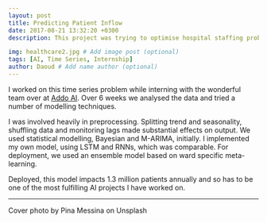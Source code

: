 ```yaml
---
layout: post
title: Predicting Patient Inflow
date: 2017-08-21 13:32:20 +0300
description: This project was trying to optimise hospital staffing problem by predicting patient demand

img: healthcare2.jpg # Add image post (optional)
tags: [AI, Time Series, Internship]
author: Daoud # Add name author (optional)
---
```

I worked on this time series problem while interning with the wonderful team over at [Addo AI][addo-home]. Over 6 weeks we analysed the data and tried a number of modelling techniques.

I was involved heavily in preprocessing. Splitting trend and seasonality, shuffling data and monitoring lags made substantial effects on output. We used statistical modelling, Bayesian and M-ARIMA, initially. I implemented my own model, using LSTM and RNNs, which was comparable. For deployment, we used an ensemble model based on ward specific meta-learning.

Deployed, this model impacts 1.3 million patients annually and so has to be one of the most fulfilling AI projects I have worked on. 

[addo-home]: https://addo.ai/

___
Cover photo by Pina Messina on Unsplash